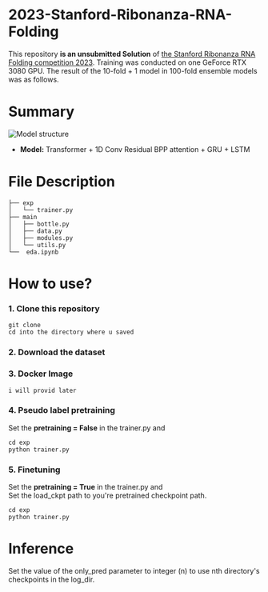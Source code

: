 # 2023-Stanford-Ribonanza-RNA-Folding
This repository <b>is an unsubmitted Solution</b> of [the Stanford Ribonanza RNA Folding competition 2023](https://www.kaggle.com/competitions/stanford-ribonanza-rna-folding/overview). Training was conducted on one GeForce RTX 3080 GPU. The result of the 10-fold + 1 model in 100-fold ensemble models was as follows.  

# Summary
![Model structure](documents/Overall.jpeg)
* <b>Model:</b> Transformer + 1D Conv Residual BPP attention + GRU + LSTM


# File Description
```
├── exp
│   └── trainer.py
├── main
│   ├── bottle.py
│   ├── data.py
│   ├── modules.py
│   └── utils.py
└──  eda.ipynb
```
  
  
# How to use?
### 1. Clone this repository  
```
git clone 
cd into the directory where u saved
```
### 2. Download the dataset
### 3. Docker Image
```
i will provid later
```
### 4. Pseudo label pretraining
Set the <b>pretraining = False</b> in the trainer.py and 
```
cd exp
python trainer.py
```
### 5. Finetuning
Set the <b>pretraining = True</b> in the trainer.py and   
Set the load_ckpt path to you're pretrained checkpoint path.
```
cd exp
python trainer.py
```
# Inference
Set the value of the only_pred parameter to integer (n) to use nth directory's checkpoints in the log_dir.



